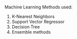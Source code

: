 Machine Learning Methods used:
1. K-Nearest Neighbors
2. Support Vector Regressor
3. Decision Tree
4. Ensemble methods
